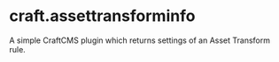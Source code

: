 # craft.assettransforminfo
A simple CraftCMS plugin which returns settings of an Asset Transform rule.
